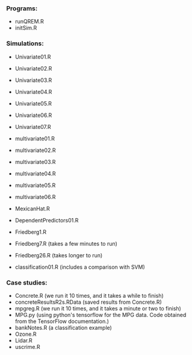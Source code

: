 ### Programs:
+ runQREM.R
+ initSim.R

### Simulations:
* Univariate01.R
* Univariate02.R
* Univariate03.R
* Univariate04.R
* Univariate05.R
* Univariate06.R
* Univariate07.R

* multivariate01.R
* multivariate02.R
* multivariate03.R
* multivariate04.R
* multivariate05.R
* multivariate06.R
* MexicanHat.R
* DependentPredictors01.R

* Friedberg1.R
* Friedberg7.R  (takes a few minutes to run)
* Friedberg26.R  (takes longer to run)

* classification01.R  (includes a comparison with SVM)


### Case studies:
* Concrete.R (we run it 10 times, and it takes a while to finish)
* concreteResultsR2s.RData  (saved results from Concrete.R)
* mpgreg.R  (we run it 10 times, and it takes a minute or two to finish)
* MPG.py (using python's tensorflow for the MPG data. Code obtained from the TensorFlow documentation.)
* bankNotes.R (a classification example)
* Ozone.R
* Lidar.R
* uscrime.R